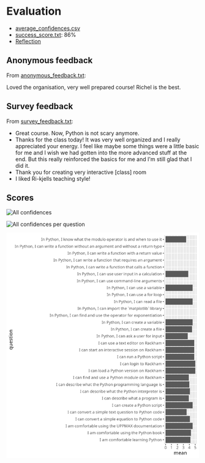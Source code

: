 # Evaluation

- [average_confidences.csv](average_confidences.csv)
- [success_score.txt](success_score.txt): 86%
- [Reflection](../../reflections/20240830/README.md)

## Anonymous feedback

From [anonymous_feedback.txt](anonymous_feedback.txt):

Loved the organisation, very well prepared course! Richel is the best.

## Survey feedback

From [survey_feedback.txt](survey_feedback.txt):

- Great course. Now, Python is not scary anymore.
- Thanks for the class today! It was very well organized and I really
  appreciated your energy. I feel like maybe some things were a little basic
  for me and I wish we had gotten into the more advanced stuff at the end.
  But this really reinforced the basics for me and I'm still glad that I did it.
- Thank you for creating very interactive [class] room
- I liked Ri-kjells teaching style!

## Scores

![All confidences](all_confidences.png)

![All confidences per question](confidences_per_question.png)

![Average confidence per questions](average_confidences_per_question.png)

